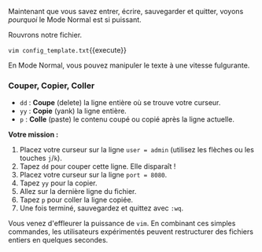Maintenant que vous savez entrer, écrire, sauvegarder et quitter, voyons *pourquoi* le Mode Normal est si puissant.

Rouvrons notre fichier.

`vim config_template.txt`{{execute}}

En Mode Normal, vous pouvez manipuler le texte à une vitesse fulgurante.

### Couper, Copier, Coller

-   `dd` : **Coupe** (delete) la ligne entière où se trouve votre curseur.
-   `yy` : **Copie** (yank) la ligne entière.
-   `p` : **Colle** (paste) le contenu coupé ou copié après la ligne actuelle.

**Votre mission :**
1.  Placez votre curseur sur la ligne `user = admin` (utilisez les flèches ou les touches `j`/`k`).
2.  Tapez `dd` pour couper cette ligne. Elle disparaît !
3.  Placez votre curseur sur la ligne `port = 8080`.
4.  Tapez `yy` pour la copier.
5.  Allez sur la dernière ligne du fichier.
6.  Tapez `p` pour coller la ligne copiée.
7.  Une fois terminé, sauvegardez et quittez avec `:wq`.

Vous venez d'effleurer la puissance de `vim`. En combinant ces simples commandes, les utilisateurs expérimentés peuvent restructurer des fichiers entiers en quelques secondes.